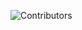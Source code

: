 ![Contributors](https://img.shields.io/github/contributors/DevMatrix1/Best-README-Template.svg?style=for-the-badge)

